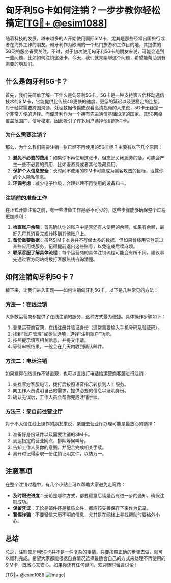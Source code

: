 # 匈牙利5G卡如何注销？一步步教你轻松搞定[[TG💪+ @esim1088](https://t.me/s/esim1088)]

随着科技的发展，越来越多的人开始使用国际SIM卡，尤其是那些经常出国旅行或者在海外工作的朋友。匈牙利作为欧洲的一个热门旅游和工作目的地，其提供的5G网络服务备受关注。不过，对于初次使用匈牙利5G卡的朋友来说，可能会遇到一些问题，比如如何注销这张卡。今天，我们就来聊聊这个问题，希望能帮助到有需要的朋友们。

## 什么是匈牙利5G卡？

首先，我们先简单了解一下什么是匈牙利5G卡。5G卡是一种支持第五代移动通信技术的SIM卡，它能提供比传统4G更快的速度、更低的延迟以及更稳定的连接。对于经常需要跨国沟通、处理数据传输或观看高清视频的人来说，5G卡无疑是一个非常方便的选择。而匈牙利作为一个拥有先进通信基础设施的国家，其5G网络覆盖范围广、信号稳定，因此吸引了许多用户选择他们的5G卡。

### 为什么需要注销？

那么，为什么我们需要注销一张已经不再使用的5G卡呢？主要有以下几个原因：

1. **避免不必要的费用**：如果你不再使用这张卡，但忘记关闭服务的话，可能会产生一些不必要的费用，比如漫游费或者其他隐藏费用。
2. **保护个人信息安全**：长时间不使用的SIM卡可能成为黑客攻击的目标，泄露你的个人隐私信息。
3. **环保考虑**：减少电子垃圾，合理处理不再使用的设备和卡。

### 注销前的准备工作

在正式开始注销之前，有一些准备工作是必不可少的。这些步骤能够确保整个过程更加顺利：

1. **检查账户余额**：首先确认你的账户中是否还有未使用的余额，如果有余额，最好先将其消费完或转移到其他账户上。
2. **备份重要数据**：虽然SIM卡本身并不存储太多的数据，但如果曾经用它登录过某些应用或服务，记得提前退出这些账号，以免造成后续麻烦。
3. **联系客服了解具体流程**：每个运营商的具体注销流程可能会有所不同，建议事先通过官方网站或拨打客服热线咨询清楚。

## 如何注销匈牙利5G卡？

接下来，让我们进入正题——如何注销匈牙利5G卡。以下是几种常见的方法：

### 方法一：在线注销

大多数运营商都提供了在线注销的服务，这种方式最为便捷。具体操作步骤如下：

1. 登录运营商官网，在线注册并验证身份（通常需要输入手机号码及验证码）。
2. 找到“账户管理”或类似选项，选择“注销账户”功能。
3. 按照提示填写相关信息，并提交申请。
4. 等待审核结果，一般会在几天内收到确认邮件。

### 方法二：电话注销

如果觉得在线操作不够直观，也可以直接打电话给运营商客服进行注销：

1. 查找官方客服电话，拨打后按照语音指示转接到人工服务。
2. 向工作人员说明自己的需求，提供必要的信息以证明身份。
3. 确认无误后，工作人员会帮你完成注销手续。

### 方法三：亲自前往营业厅

对于不太信任线上操作的朋友来说，亲自去营业厅办理可能是最放心的选择：

1. 准备好身份证件以及需要注销的SIM卡。
2. 到达指定的营业网点，排队等候叫号。
3. 告知工作人员你的意图，并配合完成相关手续。
4. 离开时记得索取一份注销证明文件，以防万一。

## 注意事项

在整个注销过程中，有几个小贴士可以帮助大家避免走弯路：

- **及时跟进进度**：无论是哪种方式，都要留意后续是否有进一步的通知，确保注销成功。
- **保留凭证**：无论是邮件还是纸质文件，都应该妥善保存下来作为记录。
- **警惕诈骗**：不要轻信来历不明的信息，尤其是在网络上寻找帮助时要格外小心。

## 总结

总之，注销匈牙利5G卡并不是一件复杂的事情，只要按照正确的步骤去做，就可以顺利完成。希望大家都能根据自身情况选择最适合自己的方式来处理不再使用的SIM卡，既省心又安心。如果你还有任何疑问，欢迎随时留言讨论！

[[TG💪+ @esim1088](https://t.me/s/esim1088) ![Image](https://i.postimg.cc/4NQfJmqS/Snipaste-2025-05-13-00-14-12.png)]